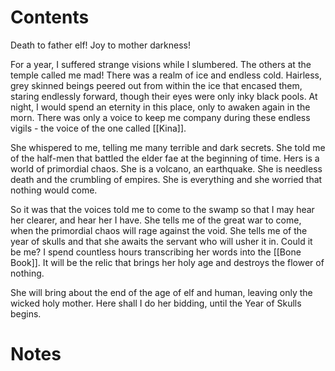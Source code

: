 # Contents
Death to father elf! Joy to mother darkness!

For a year, I suffered strange visions while I slumbered. The others at the temple called me mad! There was a realm of ice and endless cold. Hairless, grey skinned beings peered out from within the ice that encased them, staring endlessly forward, though their eyes were only inky black pools. At night, I would spend an eternity in this place, only to awaken again in the morn. There was only a voice to keep me company during these endless vigils - the voice of the one called [[Kina]]. 

She whispered to me, telling me many terrible and dark secrets. She told me of the half-men that battled the elder fae at the beginning of time. Hers is a world of primordial chaos. She is a volcano, an earthquake. She is needless death and the crumbling of empires. She is everything and she worried that nothing would come. 

So it was that the voices told me to come to the swamp so that I may hear her clearer, and hear her I have. She tells me of the great war to come, when the primordial chaos will rage against the void. She tells me of the year of skulls and that she awaits the servant who will usher it in. Could it be me? I spend countless hours transcribing her words into the [[Bone Book]]. It will be the relic that brings her holy age and destroys the flower of nothing. 

She will bring about the end of the age of elf and human, leaving only the wicked holy mother. Here shall I do her bidding, until the Year of Skulls begins.

# Notes
